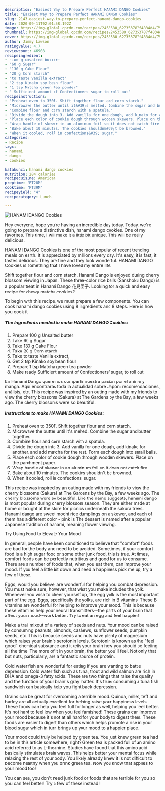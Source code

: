 ```yaml
---
description: "Easiest Way to Prepare Perfect HANAMI DANGO Cookies"
title: "Easiest Way to Prepare Perfect HANAMI DANGO Cookies"
slug: 2143-easiest-way-to-prepare-perfect-hanami-dango-cookies
date: 2020-09-11T02:01:58.192Z
image: https://img-global.cpcdn.com/recipes/2453580_627353787f4834d4/751x532cq70/hanami-dango-cookies-recipe-main-photo.jpg
thumbnail: https://img-global.cpcdn.com/recipes/2453580_627353787f4834d4/751x532cq70/hanami-dango-cookies-recipe-main-photo.jpg
cover: https://img-global.cpcdn.com/recipes/2453580_627353787f4834d4/751x532cq70/hanami-dango-cookies-recipe-main-photo.jpg
author: Jimmy Lawson
ratingvalue: 4.7
reviewcount: 46908
recipeingredient:
- "100 g Unsalted butter"
- "60 g Sugar"
- "130 g Cake Flour"
- "20 g Corn starch"
- "to taste Vanilla extract"
- "2 tsp Kinako soy bean flour"
- "1 tsp Matcha green tea powder"
- " Sufficient amount of Confectioners sugar to roll out"
recipeinstructions:
- "Preheat oven to 350F. Shift together flour and corn starch."
- "Microwave the butter until it&#39;s melted. Combine the sugar and butter together."
- "Combine flour and corn starch with a spatula."
- "Divide the dough into 3. Add vanilla for one dough, add kinako for another, and add matcha for the rest. Form each dough into small balls."
- "Place each color of cookie dough through wooden skewers. Place on the parchment paper."
- "Wrap handle of skewer in an aluminum foil so it does not catch fire."
- "Bake about 10 minutes. The cookies shouldn&#39;t be browned."
- "When it cooled, roll in confections&#39; sugar."
categories:
- Recipe
tags:
- hanami
- dango
- cookies

katakunci: hanami dango cookies 
nutrition: 284 calories
recipecuisine: American
preptime: "PT20M"
cooktime: "PT39M"
recipeyield: "4"
recipecategory: Lunch

---
```



![HANAMI DANGO Cookies](https://img-global.cpcdn.com/recipes/2453580_627353787f4834d4/751x532cq70/hanami-dango-cookies-recipe-main-photo.jpg)

Hey everyone, hope you're having an incredible day today. Today, we're going to prepare a distinctive dish, hanami dango cookies. One of my favorites. This time, I will make it a little bit unique. This will be really delicious.

HANAMI DANGO Cookies is one of the most popular of recent trending meals on earth. It is appreciated by millions every day. It's easy, it is fast, it tastes delicious. They are fine and they look wonderful. HANAMI DANGO Cookies is something that I have loved my entire life.

Shift together flour and corn starch. Hanami Dango is enjoyed during cherry blossom viewing in Japan. These three-color rice balls (Sanshoku Dango) is a popular treat in Hanami Dango 花見団子. Looking for a quick and easy recipe for chewy matcha cookies?


To begin with this recipe, we must prepare a few components. You can cook hanami dango cookies using 8 ingredients and 8 steps. Here is how you cook it.

<!--inarticleads1-->

##### The ingredients needed to make HANAMI DANGO Cookies:

1. Prepare 100 g Unsalted butter
1. Take 60 g Sugar
1. Take 130 g Cake Flour
1. Take 20 g Corn starch
1. Take to taste Vanilla extract,
1. Get 2 tsp Kinako soy bean flour
1. Prepare 1 tsp Matcha green tea powder
1. Make ready  Sufficient amount of Confectioners&#39; sugar, to roll out


En Hanami Dango queremos compartir nuestra pasión por el anime y manga. Aquí encontrarás toda la actualidad sobre Japón: recomendaciones, análisis, etc. This recipe was inspired by an outing made with my friends to view the cherry blossoms (Sakura) at The Gardens by the Bay, a few weeks ago. The cherry blossoms were so beautiful. 

<!--inarticleads2-->

##### Instructions to make HANAMI DANGO Cookies:

1. Preheat oven to 350F. Shift together flour and corn starch.
1. Microwave the butter until it&#39;s melted. Combine the sugar and butter together.
1. Combine flour and corn starch with a spatula.
1. Divide the dough into 3. Add vanilla for one dough, add kinako for another, and add matcha for the rest. Form each dough into small balls.
1. Place each color of cookie dough through wooden skewers. Place on the parchment paper.
1. Wrap handle of skewer in an aluminum foil so it does not catch fire.
1. Bake about 10 minutes. The cookies shouldn&#39;t be browned.
1. When it cooled, roll in confections&#39; sugar.


This recipe was inspired by an outing made with my friends to view the cherry blossoms (Sakura) at The Gardens by the Bay, a few weeks ago. The cherry blossoms were so beautiful. Like the name suggests, hanami dango is most popular during cherry blossom season. They are either made at home or bought at the store for picnics underneath the sakura trees. Hanami dango are sweet mochi rice dumplings on a skewer, and each of them has a different color - pink is The dessert is named after a popular Japanese tradition of hanami, meaning flower viewing. 

Try Using Food to Elevate Your Mood


In general, people have been conditioned to believe that "comfort" foods are bad for the body and need to be avoided. Sometimes, if your comfort food is a high sugar food or some other junk food, this is true. At times, comfort foods can be perfectly nutritious and good for us to consume. There are a number of foods that, when you eat them, can improve your mood. If you feel a little bit down and need a happiness pick me up, try a few of these.

Eggs, would you believe, are wonderful for helping you combat depression. You must make sure, however, that what you make includes the yolk. Whenever you wish to cheer yourself up, the egg yolk is the most important part of the egg. Eggs, specifically the yolks, are rich in B vitamins. These B vitamins are wonderful for helping to improve your mood. This is because these vitamins help your neural transmitters--the parts of your brain that affect your mood--work better. Try to eat an egg and feel happier!

Make a trail mixout of a variety of seeds and nuts. Your mood can be raised by consuming peanuts, almonds, cashews, sunflower seeds, pumpkin seeds, etc. This is because seeds and nuts have plenty of magnesium which raises your brain's serotonin levels. Serotonin is known as the "feel good" chemical substance and it tells your brain how you should be feeling all the time. The more of it in your brain, the better you'll feel. Not only that but nuts, particularly, are a fantastic source of protein.

Cold water fish are wonderful for eating if you are wanting to battle depression. Cold water fish such as tuna, trout and wild salmon are rich in DHA and omega-3 fatty acids. These are two things that raise the quality and the function of your brain's gray matter. It's true: consuming a tuna fish sandwich can basically help you fight back depression. 

Grains can be great for overcoming a terrible mood. Quinoa, millet, teff and barley are all actually excellent for helping raise your happiness levels. These foods can help you feel full for longer as well, helping you feel better. It's not hard to feel low when you feel famished! These grains can improve your mood because it's not at all hard for your body to digest them. These foods are easier to digest than others which helps promote a rise in your blood sugar which in turn brings up your mood to a happier place.

Your mood could truly be helped by green tea. You just knew green tea had to be in this article somewhere, right? Green tea is packed full of an amino acid referred to as L-theanine. Studies have found that this amino acid basically stimulates brain waves. This helps better your mental focus while relaxing the rest of your body. You likely already knew it is not difficult to become healthy when you drink green tea. Now you know that applies to your mood too!

You can see, you don't need junk food or foods that are terrible for you so you can feel better! Try a few of these instead!

